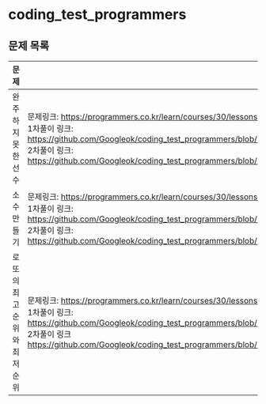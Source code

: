# coding_test_programmers

## 문제 목록

| 문제 | 링크 |
|------|------|
|완주하지 못한 선수|문제링크: https://programmers.co.kr/learn/courses/30/lessons/42576?language=java <br/> 1차풀이 링크: https://github.com/Googleok/coding_test_programmers/blob/main/src/programmers/level1/week_01/solution001/Solution001.java <br/> 2차풀이 링크: https://github.com/Googleok/coding_test_programmers/blob/main/src/programmers/level1/week_01/solution001/Solution001R.java |
|소수 만들기|문제링크: https://programmers.co.kr/learn/courses/30/lessons/12977?language=java <br/> 1차풀이 링크: https://github.com/Googleok/coding_test_programmers/blob/main/src/programmers/level1/week_02/solution001/Solution001.java <br/>2차풀이 링크: https://github.com/Googleok/coding_test_programmers/blob/main/src/programmers/level1/week_02/solution001/Solution001R.java|
|로또의 최고 순위와 최저 순위|문제링크: https://programmers.co.kr/learn/courses/30/lessons/77484?language=java <br/> 1차풀이 링크: https://github.com/Googleok/coding_test_programmers/blob/main/src/programmers/level1/week_02/solution002/Solution002.java <br/> 2차풀이 링크 https://github.com/Googleok/coding_test_programmers/blob/main/src/programmers/level1/week_02/solution002/Solution002R.java|
